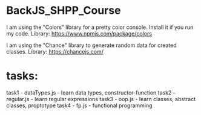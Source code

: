 # BackJS_SHPP_Course
I am using the "Colors" library for a pretty color console. Install it if you run my code. 
Library: https://www.npmjs.com/package/colors

I am using the "Chance" library to generate random data for created classes. 
Library: https://chancejs.com/
# tasks:
task1 - dataTypes.js - learn data types, constructor-function
task2 - regular.js - learn regular expressions
task3 - oop.js - learn classes, abstract classes, proptotype
task4 - fp.js - functional programming
